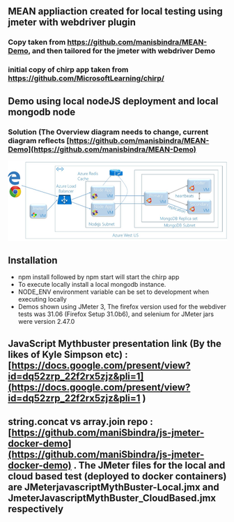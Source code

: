 ## MEAN appliaction created for local testing using jmeter with webdriver plugin
### Copy taken from https://github.com/manisbindra/MEAN-Demo, and then tailored for the jmeter with webdriver Demo
### initial copy of chirp app taken from https://github.com/MicrosoftLearning/chirp/ 

## Demo using local nodeJS deployment and local mongodb node


### Solution  (The Overview diagram needs to change, current diagram reflects [https://github.com/manisbindra/MEAN-Demo](https://github.com/manisbindra/MEAN-Demo)
![Solution Overview](https://raw.githubusercontent.com/maniSbindra/MEAN-demo/master/SolutionOverview/SolutionOverview.png "Solution Overview")

## Installation
* npm install followed by npm start will start the chirp app 
* To execute locally install a local mongodb instance.
* NODE_ENV environment variable can be set to development when executing locally
* Demos shown using JMeter 3, The firefox version used for the webdiver tests was 31.06 (Firefox Setup 31.0b6), and selenium for JMeter jars were version 2.47.0 

## JavaScript Mythbuster presentation link (By the likes of Kyle Simpson etc) : [https://docs.google.com/present/view?id=dq52zrp_22f2rx5zjz&pli=1](https://docs.google.com/present/view?id=dq52zrp_22f2rx5zjz&pli=1 )

## string.concat vs array.join repo : [https://github.com/maniSbindra/js-jmeter-docker-demo](https://github.com/maniSbindra/js-jmeter-docker-demo) . The JMeter files for the local and cloud based test (deployed to docker containers) are JMeterjavascriptMythBuster-Local.jmx and JmeterJavascriptMythBuster_CloudBased.jmx respectively



